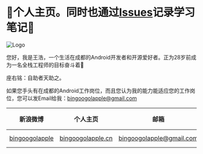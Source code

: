 :running:个人主页。同时也通过[Issues](https://github.com/bingoogolapple/bingoogolapple.github.io/issues)记录学习笔记:running:
===================

![Logo](http://7xk9dj.com1.z0.glb.clouddn.com/bgaavatar.gif?imageView2/2/w/400)

您好，我是王浩，一个生活在成都的Android开发者和开源爱好者。正为28岁前成为一名全栈工程师的目标奋斗着:running:

座右铭：自助者天助之。

如果您手头有在成都的Android工作岗位，而且您认为我的能力能适应您的工作岗位，您可以发Email给我：<a href="mailto:bingoogolapple@gmail.com" target="_blank">bingoogolapple@gmail.com</a>

| 新浪微博 | 个人主页 | 邮箱 | BGA系列开源库QQ群 |
| ------------ | ------------- | ------------ | ------------ |
| <a href="http://weibo.com/bingoogol" target="_blank">bingoogolapple</a> | <a  href="http://www.bingoogolapple.cn" target="_blank">bingoogolapple.cn</a>  | <a href="mailto:bingoogolapple@gmail.com" target="_blank">bingoogolapple@gmail.com</a> | ![BGA_CODE_CLUB](http://7xk9dj.com1.z0.glb.clouddn.com/BGA_CODE_CLUB.png?imageView2/2/w/200) |
